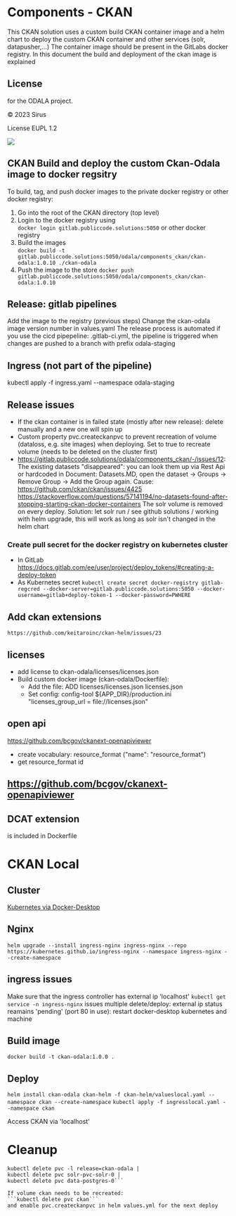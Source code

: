 # Components - CKAN
This CKAN solution uses a custom build CKAN container image and a helm chart to deploy the custom CKAN container and other services (solr, datapusher,...)
The container image should be present in the GitLabs docker registry.
In this document the build and deployment of the ckan image is explained

## License
for the ODALA project.

© 2023 Sirus

License EUPL 1.2

![](https://ec.europa.eu/inea/sites/default/files/ceflogos/en_horizontal_cef_logo_2.png)

## CKAN Build and deploy the custom Ckan-Odala image to docker regsitry
To build, tag, and push docker images to the private docker registry or other docker registry:
1.  Go into the root of the CKAN directory (top level)
2.  Login to the docker registry using  
    `docker login gitlab.publiccode.solutions:5050` or other docker registry
3.  Build the images    
    `docker build -t gitlab.publiccode.solutions:5050/odala/components_ckan/ckan-odala:1.0.10 ./ckan-odala` 
5. Push the image to the store 
    `docker push gitlab.publiccode.solutions:5050/odala/components_ckan/ckan-odala:1.0.10`

## Release: gitlab pipelines
Add the image to the registry (previous steps)
Change the ckan-odala image version number in values.yaml
The release process is automated if you use the cicd pipepeline: .gitlab-ci.yml, the pipeline is triggered when changes are pushed to a branch with prefix odala-staging

## Ingress (not part of the pipeline)
kubectl apply -f ingress.yaml --namespace odala-staging
 
## Release issues
- If the ckan container is in failed state (mostly after new release): delete manually and a new one will spin up
- Custom property pvc.createckanpvc to prevent recreation of volume (dataloss, e.g. site images) when deploying. Set to true to recreate volume (needs to be deleted on the cluster first)
- https://gitlab.publiccode.solutions/odala/components_ckan/-/issues/12: The existing datasets "disappeared": you can look them up via Rest Api or hardcoded in Document: Datasets.MD, open the dataset -> Groups  -> Remove Group -> Add the Group again. 
Cause: https://github.com/ckan/ckan/issues/4425 https://stackoverflow.com/questions/57141194/no-datasets-found-after-stopping-starting-ckan-docker-containers
The solr volume is removed on every deploy.
Solution: let solr run / see github solutions / working with helm upgrade, this will work as long as solr isn't changed in the helm chart

### Create pull secret for the docker registry on kubernetes cluster
- In GitLab
https://docs.gitlab.com/ee/user/project/deploy_tokens/#creating-a-deploy-token
- As Kubernetes secret
```kubectl create secret docker-registry gitlab-regcred --docker-server=gitlab.publiccode.solutions:5050 --docker-username=gitlab+deploy-token-1 --docker-password=PWHERE```

## Add ckan extensions
`https://github.com/keitaroinc/ckan-helm/issues/23`

## licenses
- add license to ckan-odala/licenses/licenses.json
- Build custom docker image (ckan-odala/Dockerfile):
    - Add the file: ADD licenses/licenses.json licenses.json
    - Set config: config-tool ${APP_DIR}/production.ini "licenses_group_url = file://licenses.json"

## open api
https://github.com/bcgov/ckanext-openapiviewer
- create vocabulary: resource_format ("name": "resource_format")
- get resource_format id
## https://github.com/bcgov/ckanext-openapiviewer

## DCAT extension
is included in Dockerfile

# CKAN Local
## Cluster
[Kubernetes via Docker-Desktop](https://docs.docker.com/desktop/kubernetes/)

## Nginx
```helm upgrade --install ingress-nginx ingress-nginx --repo https://kubernetes.github.io/ingress-nginx --namespace ingress-nginx --create-namespace```

## ingress issues
Make sure that the ingress controller has external ip 'localhost'
```kubectl get service -n ingress-nginx```
issues multiple delete/deploy: external ip status reamains 'pending' (port 80 in use): restart docker-desktop kubernetes  and machine 

## Build image
```docker build -t ckan-odala:1.0.0 .```

## Deploy
```helm install ckan-odala ckan-helm -f ckan-helm/valueslocal.yaml --namespace ckan --create-namespace```
```kubectl apply -f ingresslocal.yaml --namespace ckan```

Access CKAN via 'localhost'

# Cleanup 
```helm delete ckan-odala | 
kubectl delete pvc -l release=ckan-odala | 
kubectl delete pvc solr-pvc-solr-0 | 
kubectl delete pvc data-postgres-0```

If volume ckan needs to be recreated:
```kubectl delete pvc ckan``` 
and enable pvc.createckanpvc in helm values.yml for the next deploy
